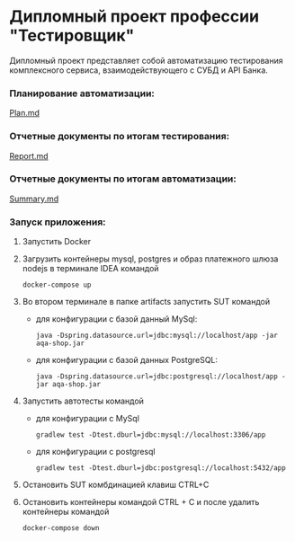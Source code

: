 # Дипломный проект профессии "Тестировщик"

Дипломный проект представляет собой автоматизацию тестирования комплексного сервиса, взаимодействующего с СУБД и API Банка.

### Планирование автоматизации:

[Plan.md](https://github.com/GeorgKonst/Diplom-AQA/blob/master/docs/Plan.md)


### Отчетные документы по итогам тестирования:

[Report.md](https://github.com/GeorgKonst/DiplomAqa/blob/master/docs/Report.md)


### Отчетные документы по итогам автоматизации:

[Summary.md](https://github.com/GeorgKonst/DiplomAqa/blob/master/docs/Summary.md)


### Запуск приложения:
1. Запустить Docker
2. Загрузить контейнеры mysql, postgres и образ платежного шлюза nodejs в терминале IDEA командой
 
    ````
    docker-compose up
    ````
3. Во втором терминале в папке artifacts запустить SUT командой

   - для конфигурации с базой данный MySql: 
  
      ````
      java -Dspring.datasource.url=jdbc:mysql://localhost/app -jar aqa-shop.jar
      ````
            
   - для конфигурации с базой данных PostgreSQL:
  
       ````
       java -Dspring.datasource.url=jdbc:postgresql://localhost/app -jar aqa-shop.jar
       ```` 
            
4. Запустить автотесты командой 

   -  для конфигурации с MySql
 
      ````
      gradlew test -Dtest.dburl=jdbc:mysql://localhost:3306/app
      ````
            
   - для конфигурации с postgresql
 
      ````
      gradlew test -Dtest.dburl=jdbc:postgresql://localhost:5432/app
      ````
5. Остановить SUT комбдинацией клавиш CTRL+C
6. Остановить контейнеры командой CTRL + C и после удалить контейнеры командой

      ````
      docker-compose down
      ````     

